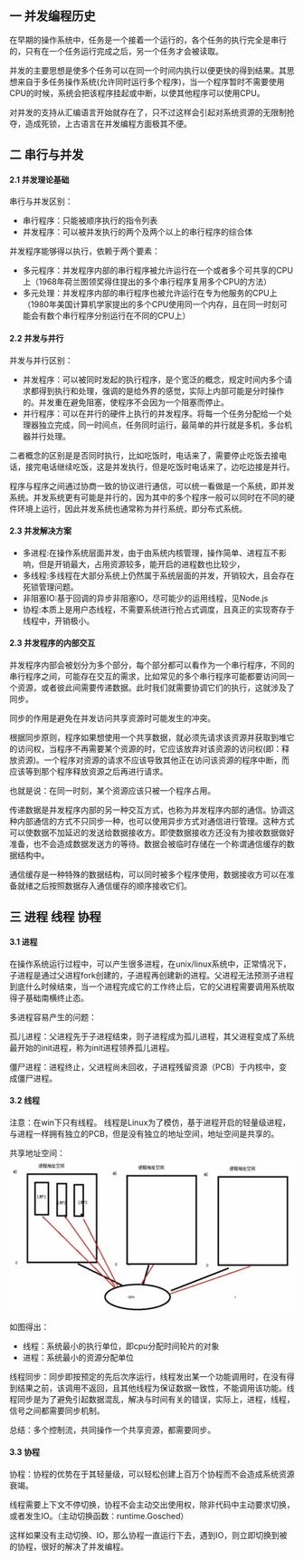 ## 一 并发编程历史  

在早期的操作系统中，任务是一个接着一个运行的，各个任务的执行完全是串行的，只有在一个任务运行完成之后，另一个任务才会被读取。  

并发的主要思想是使多个任务可以在同一个时间内执行以便更快的得到结果。其思想来自于多任务操作系统(允许同时运行多个程序)，当一个程序暂时不需要使用CPU的时候，系统会把该程序挂起或中断，以使其他程序可以使用CPU。  

对并发的支持从汇编语言开始就存在了，只不过这样会引起对系统资源的无限制抢夺，造成死锁，上古语言在并发编程方面极其不便。  

## 二 串行与并发

#### 2.1 并发理论基础

串行与并发区别：
- 串行程序：只能被顺序执行的指令列表
- 并发程序：可以被并发执行的两个及两个以上的串行程序的综合体

并发程序能够得以执行，依赖于两个要素：
- 多元程序：并发程序内部的串行程序被允许运行在一个或者多个可共享的CPU上（1968年荷兰图领奖得住提出的多个串行程序复用多个CPU的方法）
- 多元处理：并发程序内部的串行程序也被允许运行在专为他服务的CPU上（1980年美国计算机学家提出的多个CPU使用同一个内存，且在同一时刻可能会有数个串行程序分别运行在不同的CPU上）

#### 2.2 并发与并行

并发与并行区别：
- 并发程序：可以被同时发起的执行程序，是个宽泛的概念，规定时间内多个请求都得到执行和处理，强调的是给外界的感觉，实际上内部可能是分时操作的。并发重在避免阻塞，使程序不会因为一个阻塞而停止。
- 并行程序：可以在并行的硬件上执行的并发程序。将每一个任务分配给一个处理器独立完成，同一时间点，任务同时运行，最简单的并行就是多机，多台机器并行处理。 

二者概念的区别是是否同时执行，比如吃饭时，电话来了，需要停止吃饭去接电话，接完电话继续吃饭，这是并发执行，但是吃饭时电话来了，边吃边接是并行。  

程序与程序之间通过协商一致的协议进行通信，可以统一看做是一个系统，即并发系统。并发系统更有可能是并行的，因为其中的多个程序一般可以同时在不同的硬件环境上运行，因此并发系统也通常称为并行系统，即分布式系统。 

#### 2.3 并发解决方案

- 多进程:在操作系统层面并发，由于由系统内核管理，操作简单、进程互不影响，但是开销最大，占用资源较多，能开启的进程数也比较少，
- 多线程:多线程在大部分系统上仍然属于系统层面的并发，开销较大，且会存在死锁管理问题。
- 非阻塞IO:基于回调的异步非阻塞IO，尽可能少的运用线程，见Node.js
- 协程:本质上是用户态线程，不需要系统进行抢占式调度，且真正的实现寄存于线程中，开销极小。

#### 2.3 并发程序的内部交互

并发程序内部会被划分为多个部分，每个部分都可以看作为一个串行程序，不同的串行程序之间，可能存在交互的需求，比如常见的多个串行程序可能都要访问同一个资源，或者彼此间需要传递数据。此时我们就需要协调它们的执行，这就涉及了同步。  

同步的作用是避免在并发访问共享资源时可能发生的冲突。  

根据同步原则，程序如果想使用一个共享数据，就必须先请求该资源并获取到堆它的访问权，当程序不再需要某个资源的时，它应该放弃对该资源的访问权(即：释放资源)。一个程序对资源的请求不应该导致其他正在访问该资源的程序中断，而应该等到那个程序释放资源之后再进行请求。  

也就是说：在同一时刻，某个资源应该只被一个程序占用。  

传递数据是并发程序内部的另一种交互方式，也称为并发程序内部的通信。协调这种内部通信的方式不只同步一种，也可以使用异步方式对通信进行管理。这种方式可以使数据不加延迟的发送给数据接收方。即使数据接收方还没有为接收数据做好准备，也不会造成数据发送方的等待。数据会被临时存储在一个称谓通信缓存的数据结构中。  

通信缓存是一种特殊的数据结构，可以同时被多个程序使用，数据接收方可以在准备就绪之后按照数据存入通信缓存的顺序接收它们。  

## 三 进程 线程 协程

#### 3.1 进程

在操作系统运行过程中，可以产生很多进程，在unix/linux系统中，正常情况下，子进程是通过父进程fork创建的，子进程再创建新的进程。父进程无法预测子进程到底什么时候结束，当一个进程完成它的工作终止后，它的父进程需要调用系统取得子基础南横终止态。  

多进程容易产生的问题：  

孤儿进程：父进程先于子进程结束，则子进程成为孤儿进程，其父进程变成了系统最开始的init进程，称为init进程领养孤儿进程。  

僵尸进程：进程终止，父进程尚未回收，子进程残留资源（PCB）于内核中，变成僵尸进程。

#### 3.2 线程

注意：在win下只有线程。
线程是Linux为了模仿，基于进程开启的轻量级进程，与进程一样拥有独立的PCB，但是没有独立的地址空间，地址空间是共享的。  

共享地址空间：
![](/../images/node/thread-01.png)

如图得出：
- 线程：系统最小的执行单位，即cpu分配时间轮片的对象
- 进程：系统最小的资源分配单位

线程同步：同步即按预定的先后次序运行，线程发出某一个功能调用时，在没有得到结果之前，该调用不返回，且其他线程为保证数据一致性，不能调用该功能。线程同步是为了避免引起数据混乱，解决与时间有关的错误，实际上，进程，线程，信号之间都需要同步机制。 

总结：多个控制流，共同操作一个共享资源，都需要同步。

#### 3.3 协程

协程：协程的优势在于其轻量级，可以轻松创建上百万个协程而不会造成系统资源衰竭。  

线程需要上下文不停切换，协程不会主动交出使用权，除非代码中主动要求切换，或者发生IO。（主动切换函数：runtime.Gosched）  

这样如果没有主动切换、IO，那么协程一直运行下去，遇到IO，则立即切换到被的协程，很好的解决了并发编程。   